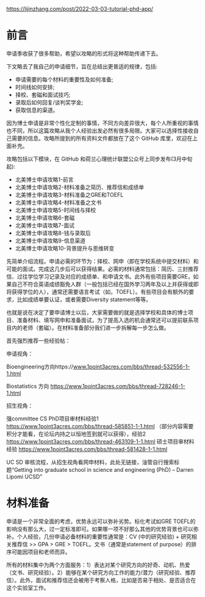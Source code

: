 
https://lijinzhang.com/post/2022-03-03-tutorial-phd-app/

# 前言

申请季收获了很多帮助，希望以攻略的形式将这种帮助传递下去。

下文略去了我自己的申请细节，旨在总结出更普适的规律，包括: 
- 申请需要的每个材料的重要性及如何准备; 
- 时间线如何安排;
- 择校、套磁和面试技巧;
- 录取后如何回复/谈判奖学金;
- 获取信息的渠道。 

因为博士申请是非常个性化定制的事情，不同方向差异很大，每个人所重视的事情也不同，所以这篇攻略从我个人经验出发必然有很多局限。大家可以选择性接收自己需要的信息。攻略所提到的所有资料文件都放在了这个 GitHub 库里，欢迎在上面补充。

攻略包括以下模块，在 GitHub 和荷兰心理统计联盟公众号上同步发布(3月中旬起):
- 北美博士申请攻略1-前言
- 北美博士申请攻略2-材料准备之简历、推荐信和成绩单 
- 北美博士申请攻略3-材料准备之GRE和TOEFL
- 北美博士申请攻略4-材料准备之文书
- 北美博士申请攻略5-时间线与择校
- 北美博士申请攻略6-套磁
- 北美博士申请攻略7-面试
- 北美博士申请攻略8-钱与录取后
- 北美博士申请攻略9-信息渠道
- 北美博士申请攻略10-背景提升与思维转变

先简单介绍流程。申请必需的环节为：择校、网申（即在学校系统中提交材料）和可能的面试。完成这几步后可以获得结果。必需的材料通常包括：简历、三封推荐信、过往学位学习记录及对应的成绩单、和申请文书。此外有些项目需要GRE，如果自己不符合英语成绩豁免人群（一般包括已经在国外学习两年及以上并获得或即将获得学位的人），通常还需要语言考试（如，TOEFL）。有些项目会有额外的要求，比如成绩单要认证，或者需要Diversity statement等等。

也就是说在决定了要申请博士以后，大家需要做的就是选择学校和具体的博士项目、准备材料、填写网申和准备面试，为了提高入选的机会通常还可以提前联系项目内的老师（套磁）。在材料准备部分我们进一步拆解每一步怎么做。

首先强烈推荐一些经验帖： 

申请视角：

Bioengineering方向https://www.1point3acres.com/bbs/thread-532556-1-1.html 

Biostatistics 方向 https://www.1point3acres.com/bbs/thread-728246-1-1.html

招生视角：

强committee CS PhD项目审材料经验1 https://www.1point3acres.com/bbs/thread-585851-1-1.html （部分内容需要积分才能看，在论坛内持之以恒地签到就可以获得），经验2 https://www.1point3acres.com/bbs/thread-463109-1-1.html 
硕士项目审材料经验 https://www.1point3acres.com/bbs/thread-581428-1-1.html

UC SD 审核流程，从招生视角看网申材料，此处无链接，油管自行搜索标题“Getting into graduate school in science and engineering (PhD) – Darren Lipomi UCSD”


# 材料准备
申请是一个非常全面的考虑，优势永远可以弥补劣势。标化考试如GRE TOEFL的影响没有那么大，过一定标准即可。如果哪一项不好那么其他的优势背景也可以弥补。个人经验，几份申请必备材料的重要性通常是：CV (中的研究经验) + 研究相关推荐信 >> GPA > GRE > TOEFL。文书（通常是statement of purpose）的排序可能因项目和老师而异。

所有的材料集中为两个方面服务：1）表达对某个研究方向的好奇、动机、热爱（文书、研究经验）。2）能够在某个研究方向工作的能力/潜力（研究经验、推荐信）。此外，面试和推荐信还会被用于考察人格，比如是否易于相处、是否适合在这个实验室工作。

